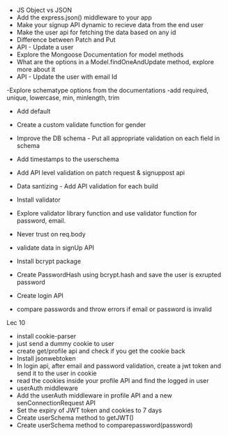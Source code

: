 - JS Object vs JSON
- Add the express.json() middleware to your app
- Make your signup API dynamic to recieve data from the end user
- Make the user api for fetching the data based on any id
- Difference between Patch and Put
- API - Update a user
- Explore the Mongoose Documentation for model methods
- What are the options in a Model.findOneAndUpdate method, explore more about it
- API - Update the user with email Id

-Explore schematype options from the documentations
-add required, unique, lowercase, min, minlength, trim
- Add default
- Create a custom validate function for gender
- Improve the DB schema - Put all appropriate validation on each field in schema
- Add timestamps to the userschema
- Add API level validation on patch request & signuppost api
- Data santizing - Add API validation for each build
- Install validator
- Explore validator library function and use validator function for password, email.

- Never trust on req.body
- validate data in signUp API
- Install bcrypt package
- Create PasswordHash using bcrypt.hash and save the user is exrupted password
- Create login API
- compare passwords and throw errors if email or password is invalid

Lec 10 
- install cookie-parser
- just send a dummy cookie to user
- create get/profile api and check if you get the cookie back
- Install jsonwebtoken
- In login api, after email and password validation, create a jwt token and send it to the user in cookie
- read the cookies inside your profile API and find the logged in user
- userAuth middleware
- Add the userAuth middleware in profile API and a new senConnectionRequest API
- Set the expiry of JWT token and cookies to 7 days
- Create userSchema method to getJWT()
- Create userSchema method to comparepassword(password)